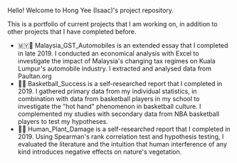 Hello! Welcome to Hong Yee (Isaac)'s project repository.

This is a portfolio of current projects that I am working on, in addition to other projects that I have completed before.

- 🇲🇾🚗 Malaysia_GST_Automobiles is an extended essay that I completed in late 2019. I conducted an economical analysis with Excel to investigate 
the impact of Malaysia's changing tax regimes on Kuala Lumpur's automobile industry. I extracted and analysed data from Paultan.org
- 🏀🔥 Basketball_Success is a self-researched report that I completed in 2019. I gathered primary data from my individual statistics, 
in combination with data from basketball players in my school to investigate the "hot hand" phenomenon in basketball culture. I complemented my studies with
secondary data from NBA basketball players to test my hypotheses.
- 🌱🧍 Human_Plant_Damage is a self-researched report that I completed in 2019. Using Spearman's rank correlation test and hypothesis testing, I evaluated the
literature and the intuition that human interference of any kind introduces negative effects on nature's vegetation.
